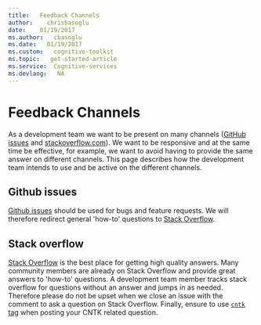 ```yaml
---
title:   Feedback Channels
author:    chrisbasoglu
date:    01/19/2017
ms.author:   cbasoglu
ms.date:   01/19/2017
ms.custom:   cognitive-toolkit
ms.topic:   get-started-article
ms.service:  Cognitive-services
ms.devlang:   NA
---
```


# Feedback Channels

As a development team we want to be present on many channels ([GitHub issues](https://github.com/Microsoft/CNTK/issues) and [stackoverflow.com](http://stackoverflow.com/questions/tagged/cntk)). We want to be responsive and at the same time be effective, for example, we want to avoid having to provide the same answer on different channels. This page describes how the development team intends to use and be active on the different channels.

## Github issues 
[Github issues](https://github.com/Microsoft/CNTK/issues) should be used for bugs and feature requests. We will therefore redirect general 'how-to' questions to [Stack Overflow](http://stackoverflow.com/questions/tagged/cntk). 

## Stack overflow 
[Stack Overflow](http://stackoverflow.com/questions/tagged/cntk) is the best place for getting high quality answers. Many community members are already on Stack Overflow and provide great answers to 'how-to' questions. A development team member tracks stack overflow for questions without an answer and jumps in as needed. 
Therefore please do not be upset when we close an issue with the comment to ask a question on Stack Overflow.
Finally, ensure to use [`cntk` tag](http://stackoverflow.com/questions/tagged/cntk) when posting your CNTK related question.  